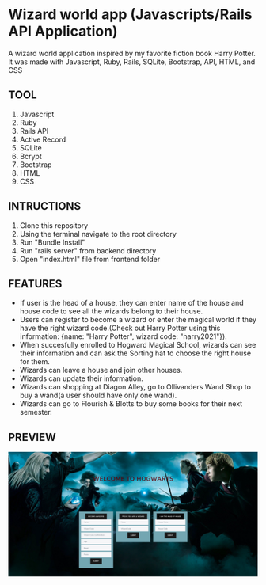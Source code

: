 # Wizard world app (Javascripts/Rails API Application)

A wizard world application inspired by my favorite fiction book Harry Potter. It was made with Javascript, Ruby, Rails, SQLite, Bootstrap, API, HTML, and CSS


## TOOL

1. Javascript
2. Ruby
3. Rails API
4. Active Record
5. SQLite
6. Bcrypt
7. Bootstrap
8. HTML
9. CSS
  

## INTRUCTIONS

1. Clone this repository
2. Using the terminal navigate to the root directory
3. Run "Bundle Install"
4. Run "rails server" from backend directory
5. Open "index.html" file from frontend folder

## FEATURES

* If user is the head of a house, they can enter name of the house and house code to see all the wizards belong to their house.
* Users can register to become a wizard or enter the magical world if they have the right wizard code.(Check out Harry Potter using this information: {name: "Harry Potter", wizard code: "harry2021"}).
* When succesfully enrolled to Hogward Magical School, wizards can see their information and can ask the Sorting hat to choose the right house for them.
* Wizards can leave a house and join other houses.
* Wizards can update their information.
* Wizards can shopping at Diagon Alley, go to Ollivanders Wand Shop to buy a wand(a user should have only one wand). 
* Wizards can go to Flourish & Blotts to buy some books for their next semester.



## PREVIEW

![](preview.png)


